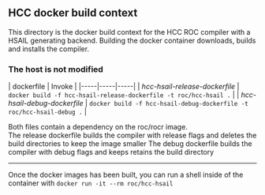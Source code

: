 ## HCC docker build context
This directory is the docker build context for the HCC ROC compiler with a HSAIL generating backend.  Building the docker container downloads, builds and installs the compiler.

### The host is not modified
| dockerfile | Invoke |
|-----|-----|-----|
| *hcc-hsail-release-dockerfile* | `docker build -f hcc-hsail-release-dockerfile -t roc/hcc-hsail .` |
| *hcc-hsail-debug-dockerfile* | `docker build -f hcc-hsail-debug-dockerfile -t roc/hcc-hsail-debug .` |

Both files contain a dependency on the roc/rocr image.  
The release dockerfile builds the compiler with release flags and deletes the build directories to keep the image smaller
The debug dockerfile builds the compiler with debug flags and keeps retains the build directory

---

Once the docker images has been built, you can run a shell inside of the container with
`docker run -it --rm roc/hcc-hsail`
